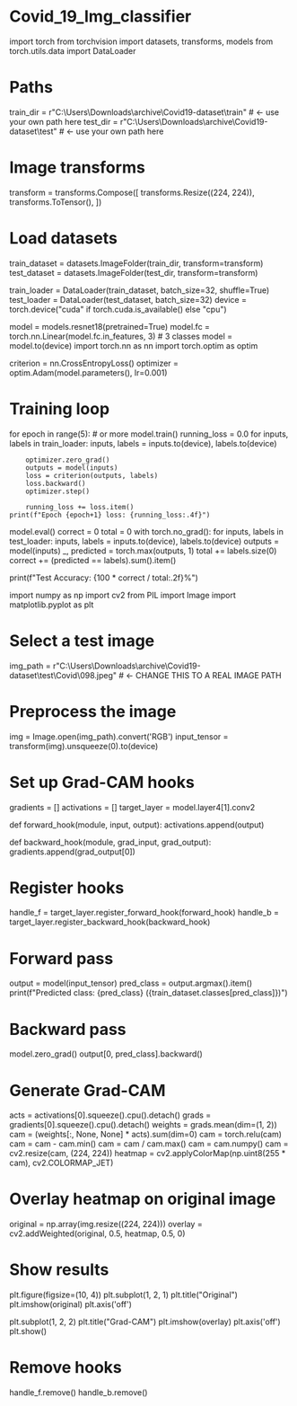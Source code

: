 # Covid_19_Img_classifier
import torch
from torchvision import datasets, transforms, models
from torch.utils.data import DataLoader

# Paths
train_dir = r"C:\Users\Downloads\archive\Covid19-dataset\train" # <- use your own path here
test_dir = r"C:\Users\Downloads\archive\Covid19-dataset\test" # <- use your own path here

# Image transforms
transform = transforms.Compose([
    transforms.Resize((224, 224)),
    transforms.ToTensor(),
])

# Load datasets
train_dataset = datasets.ImageFolder(train_dir, transform=transform)
test_dataset = datasets.ImageFolder(test_dir, transform=transform)

train_loader = DataLoader(train_dataset, batch_size=32, shuffle=True)
test_loader = DataLoader(test_dataset, batch_size=32)
device = torch.device("cuda" if torch.cuda.is_available() else "cpu")

model = models.resnet18(pretrained=True)
model.fc = torch.nn.Linear(model.fc.in_features, 3)  # 3 classes
model = model.to(device)
import torch.nn as nn
import torch.optim as optim

criterion = nn.CrossEntropyLoss()
optimizer = optim.Adam(model.parameters(), lr=0.001)

# Training loop
for epoch in range(5):  # or more
    model.train()
    running_loss = 0.0
    for inputs, labels in train_loader:
        inputs, labels = inputs.to(device), labels.to(device)

        optimizer.zero_grad()
        outputs = model(inputs)
        loss = criterion(outputs, labels)
        loss.backward()
        optimizer.step()

        running_loss += loss.item()
    print(f"Epoch {epoch+1} loss: {running_loss:.4f}")
model.eval()
correct = 0
total = 0
with torch.no_grad():
    for inputs, labels in test_loader:
        inputs, labels = inputs.to(device), labels.to(device)
        outputs = model(inputs)
        _, predicted = torch.max(outputs, 1)
        total += labels.size(0)
        correct += (predicted == labels).sum().item()

print(f"Test Accuracy: {100 * correct / total:.2f}%")

import numpy as np
import cv2
from PIL import Image
import matplotlib.pyplot as plt

# Select a test image
img_path = r"C:\Users\Downloads\archive\Covid19-dataset\test\Covid\098.jpeg"  # <- CHANGE THIS TO A REAL IMAGE PATH

# Preprocess the image
img = Image.open(img_path).convert('RGB')
input_tensor = transform(img).unsqueeze(0).to(device)

# Set up Grad-CAM hooks
gradients = []
activations = []
target_layer = model.layer4[1].conv2

def forward_hook(module, input, output):
    activations.append(output)

def backward_hook(module, grad_input, grad_output):
    gradients.append(grad_output[0])

# Register hooks
handle_f = target_layer.register_forward_hook(forward_hook)
handle_b = target_layer.register_backward_hook(backward_hook)

# Forward pass
output = model(input_tensor)
pred_class = output.argmax().item()
print(f"Predicted class: {pred_class} ({train_dataset.classes[pred_class]})")

# Backward pass
model.zero_grad()
output[0, pred_class].backward()

# Generate Grad-CAM
acts = activations[0].squeeze().cpu().detach()
grads = gradients[0].squeeze().cpu().detach()
weights = grads.mean(dim=(1, 2))
cam = (weights[:, None, None] * acts).sum(dim=0)
cam = torch.relu(cam)
cam = cam - cam.min()
cam = cam / cam.max()
cam = cam.numpy()
cam = cv2.resize(cam, (224, 224))
heatmap = cv2.applyColorMap(np.uint8(255 * cam), cv2.COLORMAP_JET)

# Overlay heatmap on original image
original = np.array(img.resize((224, 224)))
overlay = cv2.addWeighted(original, 0.5, heatmap, 0.5, 0)

# Show results
plt.figure(figsize=(10, 4))
plt.subplot(1, 2, 1)
plt.title("Original")
plt.imshow(original)
plt.axis('off')

plt.subplot(1, 2, 2)
plt.title("Grad-CAM")
plt.imshow(overlay)
plt.axis('off')
plt.show()

# Remove hooks
handle_f.remove()
handle_b.remove()

